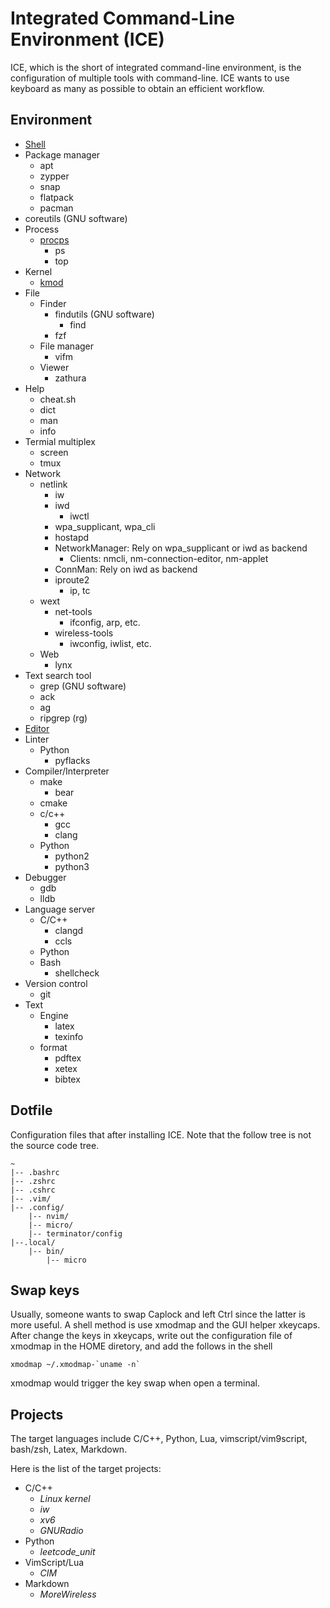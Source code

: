 # Integrated Command-Line Environment (ICE)

ICE, which is the short of integrated command-line environment, is the configuration of multiple tools with command-line.
ICE wants to use keyboard as many as possible to obtain an efficient workflow.

## Environment

- [Shell](./shell/README.md)
- Package manager
    - apt
    - zypper
    - snap
    - flatpack
    - pacman
- coreutils (GNU software)
- Process
    - [procps](https://gitlab.com/procps-ng/procps/)
        - ps
        - top
- Kernel
    - [kmod](https://man7.org/linux/man-pages/man8/kmod.8.html)
- File
    - Finder
        - findutils (GNU software)
            - find
        - fzf
    - File manager
        - vifm
    - Viewer
        - zathura
- Help
    - cheat.sh
    - dict
    - man
    - info
- Termial multiplex
    - screen
    - tmux
- Network
    - netlink
        - iw
        - iwd
            - iwctl
        - wpa_supplicant, wpa_cli
        - hostapd
        - NetworkManager: Rely on wpa_supplicant or iwd as backend
            - Clients: nmcli, nm-connection-editor, nm-applet
        - ConnMan: Rely on iwd as backend
        - iproute2
            - ip, tc
    - wext
        - net-tools
            - ifconfig, arp, etc.
        - wireless-tools
            - iwconfig, iwlist, etc.
    - Web
        - lynx
- Text search tool
    - grep (GNU software)
    - ack
    - ag
    - ripgrep (rg)
- [Editor](./editor/README.md)
- Linter
    - Python
        - pyflacks
- Compiler/Interpreter
    - make
        - bear
    - cmake
    - c/c++
        - gcc
        - clang
    - Python
        - python2
        - python3
- Debugger
    - gdb
    - lldb
- Language server
    - C/C++
        - clangd
        - ccls
    - Python
    - Bash
        - shellcheck
- Version control
    - git
- Text
    - Engine
        - latex
        - texinfo
    - format
        - pdftex
        - xetex
        - bibtex

## Dotfile

Configuration files that after installing ICE.
Note that the follow tree is not the source code tree.

	~
	|-- .bashrc
	|-- .zshrc
    |-- .cshrc
	|-- .vim/
	|-- .config/
		|-- nvim/
		|-- micro/
        |-- terminator/config
	|--.local/
		|-- bin/
			|-- micro

## Swap keys

Usually, someone wants to swap Caplock and left Ctrl since the latter is more useful.
A shell method is use xmodmap and the GUI helper xkeycaps.
After change the keys in xkeycaps, write out the configuration file of xmodmap in the HOME diretory, and add the follows in the shell

    xmodmap ~/.xmodmap-`uname -n`

xmodmap would trigger the key swap when open a terminal.

## Projects

The target languages include C/C++, Python, Lua, vimscript/vim9script, bash/zsh, Latex, Markdown.

Here is the list of the target projects:
- C/C++
    - *Linux kernel*
    - *iw*
    - *xv6*
    - *GNURadio*
- Python
    - *leetcode_unit*
- VimScript/Lua
    - *CIM*
- Markdown
    - *MoreWireless*
